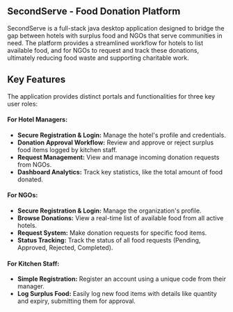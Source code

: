 ## SecondServe - Food Donation Platform
SecondServe is a full-stack java desktop application designed to bridge the gap between hotels with surplus food and NGOs that serve communities in need. The platform provides a streamlined workflow for hotels to list available food, and for NGOs to request and track these donations, ultimately reducing food waste and supporting charitable work.

## Key Features
The application provides distinct portals and functionalities for three key user roles:

####  For Hotel Managers:

*   **Secure Registration & Login:** Manage the hotel's profile and credentials.
*   **Donation Approval Workflow:** Review and approve or reject surplus food items logged by kitchen staff.
*   **Request Management:** View and manage incoming donation requests from NGOs.
*   **Dashboard Analytics:** Track key statistics, like the total amount of food donated.

####  For NGOs:
*   **Secure Registration & Login:** Manage the organization's profile.
*   **Browse Donations:** View a real-time list of available food from all active hotels.
*   **Request System:** Make donation requests for specific food items.
*   **Status Tracking:** Track the status of all food requests (Pending, Approved, Rejected, Completed).

####  For Kitchen Staff:
*   **Simple Registration:** Register an account using a unique code from their manager.
*   **Log Surplus Food:** Easily log new food items with details like quantity and expiry, submitting them for approval.

